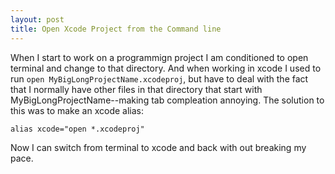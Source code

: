 ```yaml
---
layout: post
title: Open Xcode Project from the Command line
---
```


When I start to work on a programmign project I am conditioned to open terminal and change to that directory. And when working in xcode I used to run `open MyBigLongProjectName.xcodeproj`, but have to deal with the fact that I normally have other files in that directory that start with MyBigLongProjectName--making tab compleation annoying. The solution to this was to make an xcode alias:

    alias xcode="open *.xcodeproj"

Now I can switch from terminal to xcode and back with out breaking my pace.
